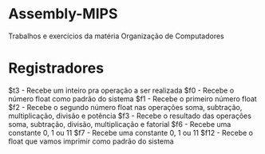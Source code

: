 # Assembly-MIPS
Trabalhos e exercícios da matéria Organização de Computadores

# Registradores
$t3 - Recebe um inteiro pra operação a ser realizada
$f0 - Recebe o número float como padrão do sistema
$f1 - Recebe o primeiro número float
$f2 - Recebe o segundo número float nas operações soma, subtração, multiplicação, divisão e potência
$f3 - Recebe o resultado das operações soma, subtração, divisão, multiplicação e fatorial
$f6 - Recebe uma constante 0, 1 ou 11
$f7 - Recebe uma constante 0, 1 ou 11
$f12 - Recebe o float que vamos imprimir como padrão do sistema